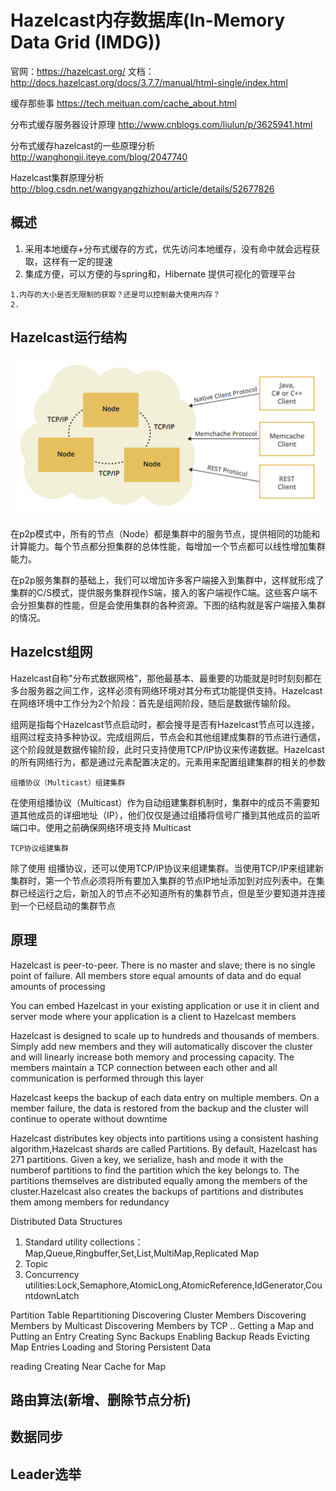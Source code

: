 # Hazelcast内存数据库(In-Memory Data Grid (IMDG))
官网：https://hazelcast.org/
文档：http://docs.hazelcast.org/docs/3.7.7/manual/html-single/index.html

缓存那些事
https://tech.meituan.com/cache_about.html

分布式缓存服务器设计原理
http://www.cnblogs.com/liulun/p/3625941.html

分布式缓存hazelcast的一些原理分析
http://wanghongji.iteye.com/blog/2047740

Hazelcast集群原理分析
http://blog.csdn.net/wangyangzhizhou/article/details/52677826

## 概述

1. 采用本地缓存+分布式缓存的方式，优先访问本地缓存，没有命中就会远程获取，这样有一定的提速
1. 集成方便，可以方便的与spring和，Hibernate 提供可视化的管理平台

```
1.内存的大小是否无限制的获取？还是可以控制最大使用内存？
2.
```

## Hazelcast运行结构

![](img/hazelcast.runtime.jpg)

在p2p模式中，所有的节点（Node）都是集群中的服务节点，提供相同的功能和计算能力。每个节点都分担集群的总体性能，每增加一个节点都可以线性增加集群能力。

在p2p服务集群的基础上，我们可以增加许多客户端接入到集群中，这样就形成了集群的C/S模式，提供服务集群视作S端，接入的客户端视作C端。这些客户端不会分担集群的性能，但是会使用集群的各种资源。下图的结构就是客户端接入集群的情况。

## Hazelcst组网
Hazelcast自称"分布式数据网格”，那他最基本、最重要的功能就是时时刻刻都在多台服务器之间工作，这样必须有网络环境对其分布式功能提供支持。Hazelcast在网络环境中工作分为2个阶段：首先是组网阶段，随后是数据传输阶段。

组网是指每个Hazelcast节点启动时，都会搜寻是否有Hazelcast节点可以连接，组网过程支持多种协议。完成组网后，节点会和其他组建成集群的节点进行通信，这个阶段就是数据传输阶段，此时只支持使用TCP/IP协议来传递数据。Hazelcast的所有网络行为，都是通过<networt></network>元素配置决定的。<join>元素用来配置组建集群的相关的参数

`组播协议（Multicast）组建集群`

在使用组播协议（Multicast）作为自动组建集群机制时，集群中的成员不需要知道其他成员的详细地址（IP），他们仅仅是通过组播将信号广播到其他成员的监听端口中。使用之前确保网络环境支持 Multicast

`TCP协议组建集群`

除了使用 组播协议，还可以使用TCP/IP协议来组建集群。当使用TCP/IP来组建新集群时，第一个节点必须将所有要加入集群的节点IP地址添加到对应列表中。在集群已经运行之后，新加入的节点不必知道所有的集群节点，但是至少要知道并连接到一个已经启动的集群节点

## 原理
Hazelcast is peer-to-peer. There is no master and slave; there is no single point of failure.
All members store equal amounts of data and do equal amounts of processing

You can embed Hazelcast in your existing application or use it in client and server mode where your application is a client to Hazelcast members

Hazelcast is designed to scale up to hundreds and thousands of members. Simply add new members and they will automatically discover the cluster
and will linearly increase both memory and processing capacity. The members maintain a TCP connection between each other and all communication
is performed through this layer

Hazelcast keeps the backup of each data entry on multiple members. On a member failure, the data is restored from the backup and the cluster
will continue to operate without downtime

Hazelcast distributes key objects into partitions using a consistent hashing algorithm,Hazelcast shards are called Partitions. By default,
Hazelcast has 271 partitions. Given a key, we serialize, hash and mode it with the numberof partitions to find the partition which the key
belongs to. The partitions themselves are distributed equally among the members of the cluster.Hazelcast also creates the backups of partitions
and distributes them among members for redundancy

Distributed Data Structures
1. Standard utility collections：Map,Queue,Ringbuffer,Set,List,MultiMap,Replicated Map
2. Topic
3. Concurrency utilities:Lock,Semaphore,AtomicLong,AtomicReference,IdGenerator,CountdownLatch

Partition Table
Repartitioning
Discovering Cluster Members
 Discovering Members by Multicast
 Discovering Members by TCP
 ..
Getting a Map and Putting an Entry
Creating Sync Backups
Enabling Backup Reads
Evicting Map Entries
Loading and Storing Persistent Data

reading Creating Near Cache for Map


## 路由算法(新增、删除节点分析)

## 数据同步

## Leader选举